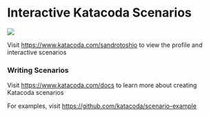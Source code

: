 # Interactive Katacoda Scenarios

[![](http://shields.katacoda.com/katacoda/sandrotoshio/count.svg)](https://www.katacoda.com/sandrotoshio "Get your profile on Katacoda.com")

Visit https://www.katacoda.com/sandrotoshio to view the profile and interactive scenarios

### Writing Scenarios
Visit https://www.katacoda.com/docs to learn more about creating Katacoda scenarios

For examples, visit https://github.com/katacoda/scenario-example
